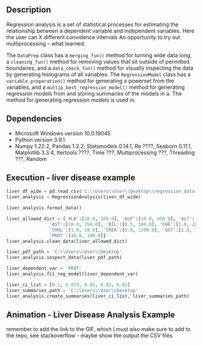 ## Description 
Regression analysis is a set of statistical processes for estimating the relationship between a dependent variable and independent variables. Here the user can X different convidence intervals An opportunity to try out multiprocessing – what learned.

The `DataPrep` class has a `merging_fun()` method for turning wide data long, a `cleaning_fun()` method for removing values that sit outside of permitted boundaries, and a `data_check_fun()` method for visually inspecting the data by generating histograms of all variables. The `RegressionModel` class has a `variable_preparation()` method for generating a powerset from the variables, and a `multip_best_regression_model()` method for generating regression models from  and storing summaries of the models in a. The method for generating regression models is used in. 

## Dependencies
* Microsoft Windows version 10.0.19045
* Python version 3.9.1
* Numpy 1.22.2, Pandas 1.2.2, Statsmodels 0.14.1, Re ????, Seaborn 0.11.1, Matplotlib 3.3.4, Itertools ????, Time ???, Multiprocessing ???, Threading ???, Random 

## Execution - liver disease example
```python
liver_df_wide = pd.read_csv('C:\\Users\\User\\Desktop\\regression_data.csv')          
liver_analysis = RegressionAnalysis(liver_df_wide)

liver_analysis.format_data()

liver_allowed_dict = {'ALB':[10.0, 100.0], 'ALP':[10.0, 450.0], 'ALT':[0.5, 350.0],
                'AST':[10.0, 350.0], 'BIL':[0.5, 300.0], 'CHE':[1.0, 20.0],
                'CHOL':[1.0, 10.0], 'CREA':[5.0, 1200.0], 'GGT':[1.0, 700.0],
                'PROT':[40.0, 100.0]}
liver_analysis.clean_data(liver_allowed_dict)

liver_pdf_path = 'C:\\Users\\User\\Desktop'                     
liver_analysis.inspect_data(liver_pdf_path)

liver_dependent_var = 'PROT'                                                   
liver_analysis.fit_reg_model(liver_dependent_var)

liver_ci_list = [0.1, 0.075, 0.05, 0.03, 0.01]                                  
liver_summaries_path = 'C:\\Users\\User\\Desktop'                                 
liver_analysis.create_summaries(liver_ci_list, liver_summaries_path)
```
 
## Animation - Liver Disease Analysis Example
remember to add the link to the GIF, which I must also make sure to add to the repo, see stackoverflow - maybe show the output the CSV files  
